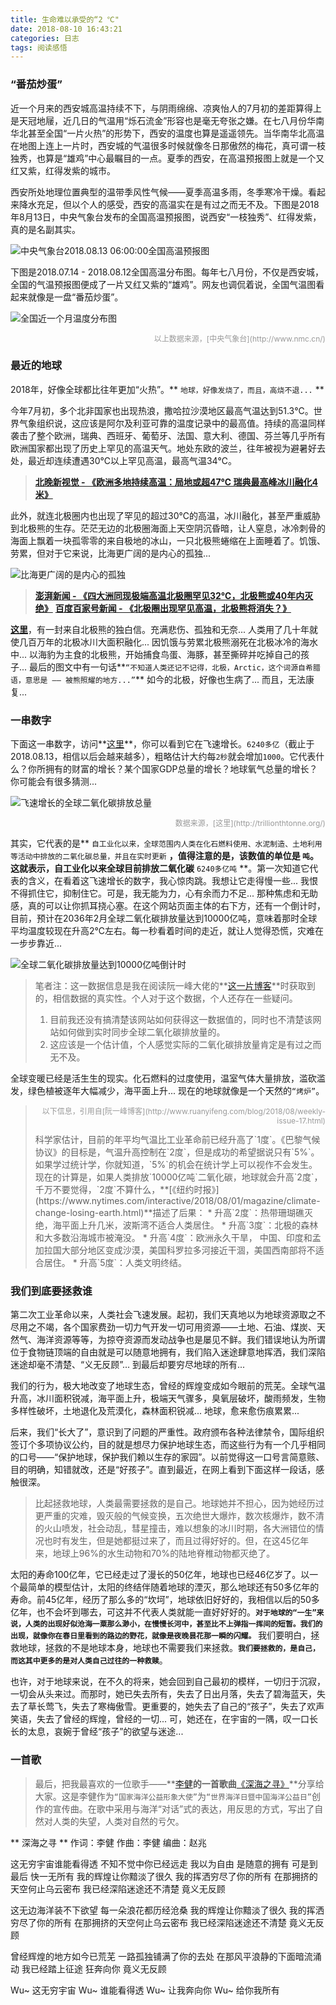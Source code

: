 ```yaml
---
title: 生命难以承受的“2 ℃"
date: 2018-08-10 16:43:21
categories: 日志
tags: 阅读感悟
---
```


### “番茄炒蛋”

近一个月来的西安城高温持续不下，与阴雨绵绵、凉爽怡人的7月初的差距算得上是天冠地屦，近几日的气温用“烁石流金”形容也是毫无夸张之嫌。在七八月份华南华北甚至全国“一片火热”的形势下，西安的温度也算是遥遥领先。当华南华北高温在地图上连上一片时，西安城的气温很多时候就像冬日那傲然的梅花，真可谓一枝独秀，也算是“雄鸡”中心最瞩目的一点。夏季的西安，在高温预报图上就是一个又红又紫，红得发紫的城市。

西安所处地理位置典型的温带季风性气候——夏季高温多雨，冬季寒冷干燥。看起来降水充足，但以个人的感受，西安的高温实在是有过之而无不及。下图是2018年8月13日，中央气象台发布的全国高温预报图，说西安“一枝独秀”、红得发紫，真的是名副其实。

<!--more-->

![中央气象台2018.08.13 06:00:00全国高温预报图][1]


下图是2018.07.14 - 2018.08.12全国高温分布图。每年七八月份，不仅是西安城，全国的气温预报图便成了一片又红又紫的“雄鸡”。网友也调侃着说，全国气温图看起来就像是一盘“番茄炒蛋”。

![全国近一个月温度分布图][2]

<p class="data-resource">以上数据来源，[中央气象台](http://www.nmc.cn/)</p>

### 最近的地球

2018年，好像全球都比往年更加“火热”。** `地球，好像发烧了，而且，高烧不退...` **

今年7月初，多个北非国家也出现热浪，撒哈拉沙漠地区最高气温达到51.3℃。世界气象组织说，这应该是阿尔及利亚可靠的温度记录中的最高值。持续的高温同样袭击了整个欧洲，瑞典、西班牙、葡萄牙、法国、意大利、德国、芬兰等几乎所有欧洲国家都出现了历史上罕见的高温天气。地处东欧的波兰，往年被视为避暑好去处，最近却连续遭遇30℃以上罕见高温，最高气温34℃。

>**[北晚新视觉 - 《欧洲多地持续高温：局地或超47℃ 瑞典最高峰冰川融化4米》](http://www.takefoto.cn/viewnews-1532649.html)**

此外，就连北极圈内也出现了罕见的超过30℃的高温，冰川融化，甚至严重威胁到北极熊的生存。茫茫无边的北极圈海面上天空阴沉昏暗，让人窒息，冰冷刺骨的海面上飘着一块孤零零的来自极地的冰山，一只北极熊蜷缩在上面睡着了。饥饿、劳累，但对于它来说，比海更广阔的是内心的孤独...

![比海更广阔的是内心的孤独][3]

>**[澎湃新闻 - 《四大洲同现极端高温北极圈罕见32℃，北极熊或40年内灭绝》](https://www.thepaper.cn/newsDetail_forward_2322066)**
>**[百度百家号新闻 - 《北极圈出现罕见高温，北极熊将消失？》](https://baijiahao.baidu.com/s?id=1608148193270009243&wfr=spider&for=pc)**

**[这里](https://www.thepaper.cn/newsDetail_forward_2335388)**，有一封来自北极熊的独白信。充满悲伤、孤独和无奈... 人类用了几十年就使几百万年的北极冰川大面积融化... 因饥饿与劳累北极熊溺死在北极冰冷的海水中... 以海豹为主食的北极熊，开始捕食鸟蛋、海豚，甚至撕碎并吃掉自己的孩子... 最后的图文中有一句话**`“不知道人类还记不记得，北极，Arctic，这个词源自希腊语，意思是 —— 被熊照耀的地方...”`** 如今的北极，好像也生病了... 而且，无法康复...


### 一串数字

下面这一串数字，访问**[这里](http://trillionthtonne.org/)**，你可以看到它在飞速增长。`6240多亿`（截止于2018.08.13，相信以后会越来越多），粗略估计大约每`2秒`就会增加`1000`。它代表什么？你所拥有的财富的增长？某个国家GDP总量的增长？地球氧气总量的增长？你可能会有很多猜测... 

![飞速增长的全球二氧化碳排放总量][4]

<p class="data-resource">数据来源，[这里](http://trillionthtonne.org/)</p>

其实，它代表的是** `自工业化以来，全球范围内人类在化石燃料使用、水泥制造、土地利用等活动中排放的二氧化碳总量，并且在实时更新` **，值得注意的是，该数值的单位是 **`吨`**。这就表示，自工业化以来全球目前排放二氧化碳** `6240多亿吨` **。第一次知道它代表的含义，在看着这飞速增长的数字，我心惊肉跳。我想让它走得慢一些... 我恨不得抓住它，抑制住它。可是，我无能为力，心有余而力不足... 那种焦虑和无助感，真的可以让你抓耳挠心塞。在这个网站页面主体的右下方，还有一个倒计时，目前，预计在2036年2月全球二氧化碳排放量达到10000亿吨，意味着那时全球平均温度较现在升高2℃左右。每一秒看着时间的走近，就让人觉得恐慌，灾难在一步步靠近...

![全球二氧化碳排放量达到10000亿吨倒计时][5]

>笔者注：这一数据信息是我在阅读阮一峰大佬的**[这一片博客](http://www.ruanyifeng.com/blog/2018/08/weekly-issue-17.html)**时获取到的，相信数据的真实性。个人对于这个数据，个人还存在一些疑问。
>1. 目前我还没有搞清楚该网站如何获得这一数据值的，同时也不清楚该网站如何做到实时同步全球二氧化碳排放量的。
>2. 这应该是一个估计值，个人感觉实际的二氧化碳排放量肯定是有过之而无不及。

全球变暖已经是活生生的现实。化石燃料的过度使用，温室气体大量排放，滥砍滥发，绿色植被逐年大幅减少，海平面上升... 现在的地球就像是一个天然的`“烤炉”`。

> <p class="data-resource">以下信息，引用自[阮一峰博客](http://www.ruanyifeng.com/blog/2018/08/weekly-issue-17.html)</p>
>科学家估计，目前的年平均气温比工业革命前已经升高了`1度`。《巴黎气候协议》的目标是，气温升高控制在`2度`，但是成功的希望据说只有`5%`。如果学过统计学，你就知道，`5%`的机会在统计学上可以视作不会发生。现在的计算是，如果人类排放`10000亿吨`二氧化碳，地球就会升高`2度`，千万不要觉得，`2度`不算什么，**[《纽约时报》](https://www.nytimes.com/interactive/2018/08/01/magazine/climate-change-losing-earth.html)**描述了后果：
>* 升高`2度`：热带珊瑚礁灭绝，海平面上升几米，波斯湾不适合人类居住。
>* 升高`3度`：北极的森林和大多数沿海城市被淹没。
>* 升高`4度`：欧洲永久干旱， 中国、印度和孟加拉国大部分地区变成沙漠，美国科罗拉多河接近干涸，美国西南部将不适合居住。
>* 升高`5度`：人类文明终结。

### 我们到底要拯救谁

第二次工业革命以来，人类社会飞速发展。起初，我们天真地以为地球资源取之不尽用之不竭，各个国家费劲一切力气开发一切可用资源——土地、石油、煤炭、天然气、海洋资源等等，为掠夺资源而发动战争也是屡见不鲜。我们错误地认为所谓位于食物链顶端的自由就是可以随意地拥有，我们陷入迷途肆意地挥洒，我们深陷迷途却毫不清楚、“义无反顾”... 到最后却要穷尽地球的所有... 

我们的行为，极大地改变了地球生态，曾经的辉煌变成如今眼前的荒芜。全球气温升高，冰川面积锐减，海平面上升，极端天气骤多，臭氧层破坏，酸雨频发，生物多样性破坏，土地退化及荒漠化，森林面积锐减... 地球，愈来愈伤痕累累...

后来，我们“长大了”，意识到了问题的严重性。政府颁布各种法律禁令，国际组织签订个多项协议公约，目的就是想尽力保护地球生态，而这些行为有一个几乎相同的口号——“保护地球，保护我们赖以生存的家园”。以前觉得这一口号言简意赅、目的明确，知错就改，还是“好孩子”。直到最近，在网上看到下面这样一段话，感触很深。

>比起拯救地球，人类最需要拯救的是自己。地球她并不担心，因为她经历过更严重的灾难，毁灭般的气候变换，五次绝世大爆炸，数次核爆炸，数不清的火山喷发，社会动乱，彗星撞击，难以想象的冰川时期，各大洲错位的情况也时有发生，但是她都挺过来了，而且过得好好的。但，在这45亿年来，地球上96%的水生动物和70%的陆地脊椎动物都灭绝了。

太阳的寿命100亿年，它已经走过了漫长的50亿年，地球也已经46亿岁了。以一个最简单的模型估计，太阳的终结伴随着地球的湮灭，那么地球还有50多亿年的寿命。前45亿年，经历了那么多的“坎坷”，地球依旧好好的，我相信以后的50多亿年，也不会坏到哪去，可这并不代表人类就能一直好好好的。**`对于地球的“一生”来说，人类的出现好似沧海一粟那么渺小，在慢慢长河中，甚至比不上弹指一挥间的短暂。我们的出现，就像你在春日里看到的路边的野花，就像是夜晚昙花那一瞬的闪耀。`** 我们要明白，拯救地球，拯救的不是地球本身，地球也不需要我们来拯救。**`我们要拯救的，是自己，而这其中更多的是对人类自己过往的一种救赎`**。

也许，对于地球来说，在不久的将来，她会回到自己最初的模样，一切归于沉寂，一切会从头来过。而那时，她已失去所有，失去了日出月落，失去了碧海蓝天，失去了草长莺飞，失去了寒梅傲雪。更重要的，她失去了自己的“孩子”，失去了欢声笑语，失去了曾经的辉煌，曾经的一切... 可，她还在，在宇宙的一隅，叹一口长长的太息，哀婉于曾经“孩子”的欲望与迷途...


### 一首歌

> 最后，把我最喜欢的一位歌手——**[李健](https://www.baidu.com/link?url=BsltTzlHbDVY83hcXfq3fs1sPLee1fFXhRZperHgpnpGYrvNA1pkm_tIOWp6uwExDNz7hzr-4fK3XXpcLC3cvZElHhODunSKMhXqKqAcjTu&wd=&eqid=a1ae7140000804bc000000035b7167a3)**的一首歌曲**[《深海之寻》](https://baike.baidu.com/item/%E6%B7%B1%E6%B5%B7%E4%B9%8B%E5%AF%BB/18337760?fr=aladdin)**分享给大家。这是李健作为`“国家海洋公益形象大使”`为`“世界海洋日暨中国海洋公益日”`创作的宣传曲。在歌中采用与海洋“对话”式的表达，用反思的方式，写出了自然对人类的失望，人类对自然的亏欠。
<div id="content-ctn">
  <div class="centerContent">
** 深海之寻 **
作词：李健
作曲：李健
编曲：赵兆

这无穷宇宙谁能看得透
不知不觉中你已经远走
我以为自由 是随意的拥有
可是到最后 快一无所有
我的辉煌让你黯淡了很久
我的挥洒穷尽了你的所有
在那拥挤的天空何止乌云密布
我已经深陷迷途还不清楚
竟义无反顾

这无边海洋装不下欲望
每一朵浪花都历经沧桑
我的辉煌让你黯淡了很久
我的挥洒穷尽了你的所有
在那拥挤的天空何止乌云密布
我已经深陷迷途还不清楚
竟义无反顾

曾经辉煌的地方如今已荒芜
一路孤独铺满了你的去处
在那风平浪静的下面暗流涌动
我已经踏上征途 狂奔向你
竟义无反顾

Wu~ 这无穷宇宙
Wu~ 谁能看得透
Wu~ 让我奔向你
Wu~ 给你我所有
  </div>
 </div>



[1]: /medias/article/journal/temperature-1.jpg
[2]: /medias/article/journal/temperature-2.jpg
[3]: /medias/article/journal/arctic.jpg
[4]: /medias/article/journal/carbon.jpg
[5]: /medias/article/journal/reserve-time.jpg

<style>
  #iframe-ctn {
    padding: 0px;
    margin: 30px auto 30px;
    overflow: hidden;
    width: 800px;
    height: 95px;
  }
  #page-iframe {
    position: relative;
    left: 0px;
    top: -205px;
  }
  .data-resource {
    text-align:right;
    font-size: 12px;
    color: #999;
  }
  #arctic-pic img {
    float: left;
    height: 500px;
  }
</style>